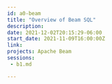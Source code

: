 ```yaml
---
id: a0-beam
title: "Overview of Beam SQL"
description: 
date: 2021-12-02T20:15:29-06:00
start_date: 2021-11-09T16:00:00Z
link: 
projects: Apache Beam
sessions: 
 - b1.md

---
```




